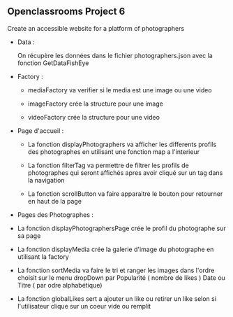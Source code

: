 ## Openclassrooms Project 6 

Create an accessible website for a platform of photographers




- Data :
 
  On récupère les données dans le fichier photographers.json avec la fonction GetDataFishEye 
 
 
- Factory :
 
  - mediaFactory va verifier si le media est une image ou une video 
 
  - imageFactory crée la structure pour une image 
 
  - videoFactory crée la structure pour une video 
  
  
- Page d'accueil : 
 
  - La fonction displayPhotographers va afficher les differents profils des photographes en utilisant une fonction map a l'interieur
 
  - La fonction filterTag va permettre de filtrer les profils de photographes qui seront affichés apres avoir cliqué sur un tag dans la navigation 
 
  - La fonction scrollButton va faire apparaitre le bouton pour retourner en haut de la page 
 
 
 - Pages des Photographes : 
 
  - La fonction displayPhotographersPage crée le profil du photographe sur sa page 
 
  - La fonction displayMedia crée la galerie d'image du photographe en utilisant la factory 
 
  - La fonction sortMedia va faire le tri et ranger les images dans l'ordre choisit sur le menu dropDown par Popularité ( nombre de likes ) Date ou Titre ( par odre alphabétique)
 
  - La fonction globalLikes sert a ajouter un like ou retirer un like selon si l'utilisateur clique sur un coeur vide ou remplit 

 
